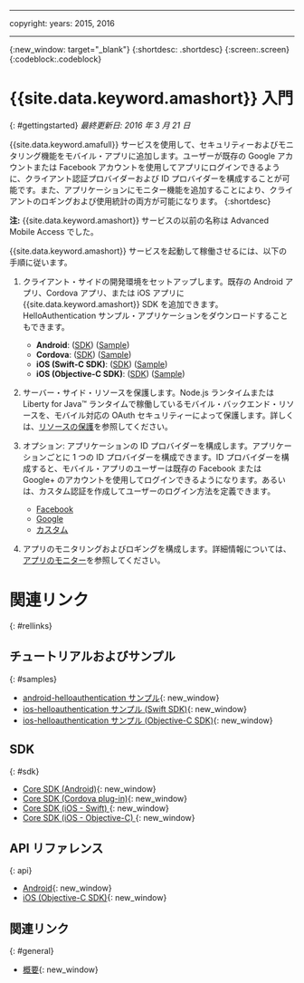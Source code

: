﻿---

copyright:
  years: 2015, 2016

---

{:new_window: target="_blank"}
{:shortdesc: .shortdesc}
{:screen:.screen}
{:codeblock:.codeblock}

# {{site.data.keyword.amashort}} 入門
       
{: #gettingstarted}
*最終更新日: 2016 年 3 月 21 日*

{{site.data.keyword.amafull}} サービスを使用して、セキュリティーおよびモニタリング機能をモバイル・アプリに追加します。ユーザーが既存の Google アカウントまたは Facebook アカウントを使用してアプリにログインできるように、クライアント認証プロバイダーおよび ID プロバイダーを構成することが可能です。また、アプリケーションにモニター機能を追加することにより、クライアントのロギングおよび使用統計の両方が可能になります。
{:shortdesc}

**注:** {{site.data.keyword.amashort}} サービスの以前の名称は Advanced Mobile Access でした。


{{site.data.keyword.amashort}} サービスを起動して稼働させるには、以下の手順に従います。

1. クライアント・サイドの開発環境をセットアップします。既存の Android アプリ、Cordova アプリ、または iOS アプリに {{site.data.keyword.amashort}} SDK を追加できます。HelloAuthentication サンプル・アプリケーションをダウンロードすることもできます。
   * **Android**: ([SDK](getting-started-android.html)) ([Sample](https://github.com/ibm-bluemix-mobile-services/bms-samples-android-helloauthentication))
   * **Cordova**: ([SDK](getting-started-cordova.html)) ([Sample](https://github.com/ibm-bluemix-mobile-services/bms-samples-cordova-helloauthentication))
   * **iOS (Swift-C SDK)**: ([SDK](getting-started-ios-swift-sdk.html)) ([Sample](https://github.com/ibm-bluemix-mobile-services/bms-samples-swift-helloauthentication))
   * **iOS (Objective-C SDK)**: ([SDK](getting-started-ios.html)) ([Sample](https://github.com/ibm-bluemix-mobile-services/bms-samples-ios-helloauthentication))

1. サーバー・サイド・リソースを保護します。Node.js ランタイムまたは Liberty for Java&trade; ランタイムで稼働しているモバイル・バックエンド・リソースを、モバイル対応の OAuth セキュリティーによって保護します。詳しくは、[リソースの保護](protecting-resources.html)を参照してください。

1. オプション: アプリケーションの ID プロバイダーを構成します。アプリケーションごとに 1 つの ID プロバイダーを構成できます。ID プロバイダーを構成すると、モバイル・アプリのユーザーは既存の Facebook または Google+ のアカウントを使用してログインできるようになります。あるいは、カスタム認証を作成してユーザーのログイン方法を定義できます。
   * [Facebook](facebook-auth-overview.html)
   * [Google](google-auth-overview.html)
   * [カスタム](custom-auth.html)

1. アプリのモニタリングおよびロギングを構成します。詳細情報については、[アプリのモニター](app-monitoring.html)を参照してください。

# 関連リンク
{: #rellinks}

## チュートリアルおよびサンプル
{: #samples}
* [android-helloauthentication サンプル](https://github.com/ibm-bluemix-mobile-services/bms-samples-android-helloauthentication){: new_window}
* [ios-helloauthentication サンプル (Swift SDK)](https://github.com/ibm-bluemix-mobile-services/bms-samples-swift-helloauthentication){: new_window}
* [ios-helloauthentication サンプル (Objective-C SDK)](https://github.com/ibm-bluemix-mobile-services/bms-samples-ios-helloauthentication){: new_window}

## SDK
{: #sdk}
* [Core SDK (Android)](https://github.com/ibm-bluemix-mobile-services/bms-clientsdk-android-core){: new_window}
* [Core SDK (Cordova plug-in)](https://github.com/ibm-bluemix-mobile-services/bms-clientsdk-cordova-plugin-core){: new_window}
* [Core SDK (iOS - Swift) ](https://github.com/ibm-bluemix-mobile-services/bms-clientsdk-swift-core){: new_window}
* [Core SDK (iOS - Objective-C) ](https://hub.jazz.net/git/bluemixmobilesdk/imf-ios-sdk/archive?revstr=master){: new_window}

## API リファレンス
{: api}
* [Android](https://console.{DomainName}/docs/api/content/api/mobilefirst/android/core-api-doc/overview-summary.html){: new_window}
* [iOS (Objective-C SDK)](https://console.{DomainName}/docs/api/content/api/mobilefirst/ios/IMFCore_api-doc/html/index.html){: new_window}


## 関連リンク
{: #general}
* [概要](overview.html){: new_window}
